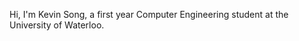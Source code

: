 Hi, I'm Kevin Song, a first year Computer Engineering student
at the University of Waterloo.

<!---
kevinksong/kevinksong is a ✨ special ✨ repository because its `README.md` (this file) appears on your GitHub profile.
You can click the Preview link to take a look at your changes.
--->
